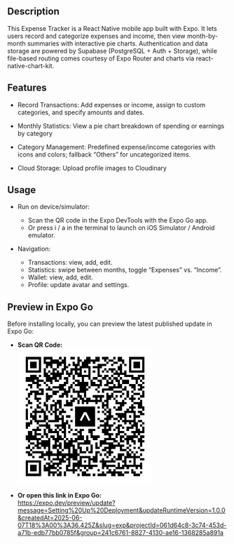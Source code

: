 ## Description
This Expense Tracker is a React Native mobile app built with Expo. It lets users record and categorize expenses and income, then view month-by-month summaries with interactive pie charts. Authentication and data storage are powered by Supabase (PostgreSQL + Auth + Storage), while file-based routing comes courtesy of Expo Router and charts via react-native-chart-kit.

## Features
- Record Transactions: Add expenses or income, assign to custom categories, and specify amounts and dates.

- Monthly Statistics: View a pie chart breakdown of spending or earnings by category 

- Category Management: Predefined expense/income categories with icons and colors; fallback “Others” for uncategorized items.

- Cloud Storage: Upload profile images to Cloudinary

## Usage
- Run on device/simulator:
  - Scan the QR code in the Expo DevTools with the Expo Go app.
  - Or press i / a in the terminal to launch on iOS Simulator / Android emulator.

- Navigation:
  - Transactions: view, add, edit.
  - Statistics: swipe between months, toggle “Expenses” vs. “Income”.
  - Wallet: view, add, edit.
  - Profile: update avatar and settings.

## Preview in Expo Go

Before installing locally, you can preview the latest published update in Expo Go:

- **Scan QR Code:**  
  ![Preview QR](./assets/images/Expo_QR.png)

- **Or open this link in Expo Go:**  
  https://expo.dev/preview/update?message=Setting%20Up%20Deployment&updateRuntimeVersion=1.0.0&createdAt=2025-06-07T18%3A00%3A36.425Z&slug=exp&projectId=061d64c8-3c74-453d-a71b-edb77bb0785f&group=241c6761-8827-4130-ae16-1368285a891a
